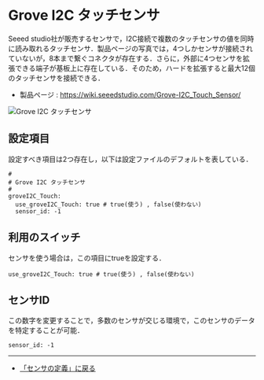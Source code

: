 # Grove I2C タッチセンサ

Seeed studio社が販売するセンサで，I2C接続で複数のタッチセンサの値を同時に読み取れるタッチセンサ．製品ページの写真では，4つしかセンサが接続されていないが，8本まで繋ぐコネクタが存在する．さらに，外部に4つセンサを拡張できる端子が基板上に存在している．そのため，ハードを拡張すると最大12個のタッチセンサを接続できる．

- 製品ページ : https://wiki.seeedstudio.com/Grove-I2C_Touch_Sensor/

![Grove I2C タッチセンサ](../../images/Grove-I2C-Touch-Sensor.jpg)



## 設定項目
設定すべき項目は2つ存在し，以下は設定ファイルのデフォルトを表している．

```
#
# Grove I2C タッチセンサ
#
groveI2C_Touch:
  use_groveI2C_Touch: true # true(使う) , false(使わない)
  sensor_id: -1
```

## 利用のスイッチ
センサを使う場合は，この項目にtrueを設定する．
```
use_groveI2C_Touch: true # true(使う) , false(使わない)
```


## センサID
この数字を変更することで，多数のセンサが交じる環境で，このセンサのデータを特定することが可能．
```
sensor_id: -1
```

***

- [「センサの定義」に戻る](../SensorDefinition.md)

